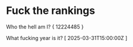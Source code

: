 # Fuck the rankings

Who the hell am I?
{ 12224485 }

What fucking year is it?
[ 2025-03-31T15:00:00Z ]
